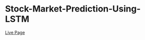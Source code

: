 # Stock-Market-Prediction-Using-LSTM
[Live Page](https://share.streamlit.io/divyanshugit/stock-market-prediction-using-lstm/app.py)
